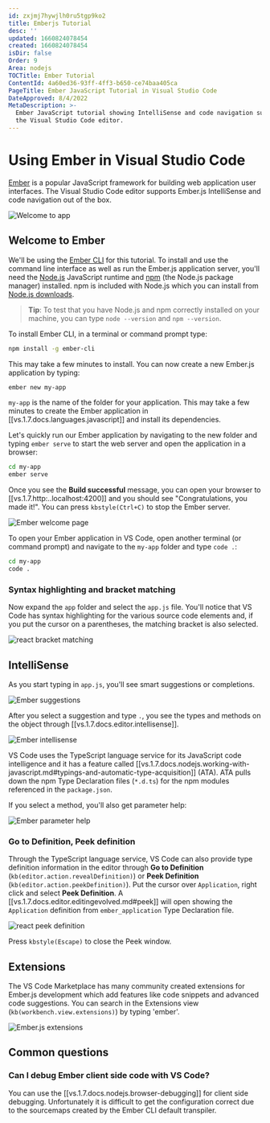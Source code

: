 ```yaml
---
id: zxjmj7hywjlh0ru5tgp9ko2
title: Emberjs Tutorial
desc: ''
updated: 1660824078454
created: 1660824078454
isDir: false
Order: 9
Area: nodejs
TOCTitle: Ember Tutorial
ContentId: 4a60ed36-93ff-4ff3-b650-ce74baa405ca
PageTitle: Ember JavaScript Tutorial in Visual Studio Code
DateApproved: 8/4/2022
MetaDescription: >-
  Ember JavaScript tutorial showing IntelliSense and code navigation support in
  the Visual Studio Code editor.
---
```

# Using Ember in Visual Studio Code

[Ember](https://emberjs.com/) is a popular JavaScript framework for building web application user interfaces. The Visual Studio Code editor supports Ember.js IntelliSense and code navigation out of the box.

![Welcome to app](/assets/tomster-logo-p05t9jiygei0.png)

## Welcome to Ember

We'll be using the [Ember CLI](https://ember-cli.com/) for this tutorial. To install and use the command line interface as well as run the Ember.js application server, you'll need the [Node.js](https://nodejs.org/) JavaScript runtime and [npm](https://www.npmjs.com/) (the Node.js package manager) installed. npm is included with Node.js which you can install from [Node.js downloads](https://nodejs.org/en/download/).

>**Tip**: To test that you have Node.js and npm correctly installed on your machine, you can type `node --version` and `npm --version`.

To install Ember CLI, in a terminal or command prompt type:

```bash
npm install -g ember-cli
```

This may take a few minutes to install. You can now create a new Ember.js application by typing:

```bash
ember new my-app
```

`my-app` is the name of the folder for your application. This may take a few minutes to create the Ember application in [[vs.1.7.docs.languages.javascript]] and install its dependencies.

Let's quickly run our Ember application by navigating to the new folder and typing `ember serve` to start the web server and open the application in a browser:

```bash
cd my-app
ember serve
```

Once you see the **Build successful** message, you can open your browser to [[vs.1.7.http:..localhost:4200]] and you  should see "Congratulations, you made it!". You can press `kbstyle(Ctrl+C)` to stop the Ember server.

![Ember welcome page](/assets/welcome-page-atncr92msfd7.png)

To open your Ember application in VS Code, open another terminal (or command prompt) and navigate to the `my-app` folder and type `code .`:

```bash
cd my-app
code .
```

### Syntax highlighting and bracket matching

Now expand the `app` folder and select the `app.js` file. You'll notice that VS Code has syntax highlighting for the various source code elements and, if you put the cursor on a parentheses, the matching bracket is also selected.

![react bracket matching](/assets/bracket-matching-b53mrfp4fdsj.png)

## IntelliSense

As you start typing in `app.js`, you'll see smart suggestions or completions.

![Ember suggestions](/assets/suggestions-pg9nmbkcvrm4.png)

After you select a suggestion and type `.`, you see the types and methods on the object through [[vs.1.7.docs.editor.intellisense]].

![Ember intellisense](/assets/intellisense-moro2e7ryes2.png)

VS Code uses the TypeScript language service for its JavaScript code intelligence and it has a feature called [[vs.1.7.docs.nodejs.working-with-javascript.md#typings-and-automatic-type-acquisition]] (ATA). ATA pulls down the npm Type Declaration files (`*.d.ts`) for the npm modules referenced in the `package.json`.

If you select a method, you'll also get parameter help:

![Ember parameter help](/assets/parameter-help-0khc8y9gj8wg.png)

### Go to Definition, Peek definition

Through the TypeScript language service, VS Code can also provide type definition information in the editor through **Go to Definition** (`kb(editor.action.revealDefinition)`) or **Peek Definition** (`kb(editor.action.peekDefinition)`). Put the cursor over `Application`, right click and select **Peek Definition**. A [[vs.1.7.docs.editor.editingevolved.md#peek]] will open showing the `Application` definition from `ember_application` Type Declaration file.

![react peek definition](/assets/peek-definition-4hvh2cb62osz.png)

Press `kbstyle(Escape)` to close the Peek window.

## Extensions

The VS Code Marketplace has many community created extensions for Ember.js development which add features like code snippets and advanced code suggestions. You can search in the Extensions view (`kb(workbench.view.extensions)`) by typing 'ember'.

![Ember.js extensions](/assets/ember-extensions-0y019vapfia7.png)

## Common questions

### Can I debug Ember client side code with VS Code?

You can use the [[vs.1.7.docs.nodejs.browser-debugging]] for client side debugging. Unfortunately it is difficult to get the configuration correct due to the sourcemaps created by the Ember CLI default transpiler.

